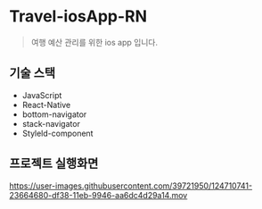 # Travel-iosApp-RN
> 여행 예산 관리를 위한 ios app 입니다.


## 기술 스택
- JavaScript
- React-Native
- bottom-navigator
- stack-navigator
- Styleld-component


## 프로젝트 실행화면


https://user-images.githubusercontent.com/39721950/124710741-23664680-df38-11eb-9946-aa6dc4d29a14.mov
